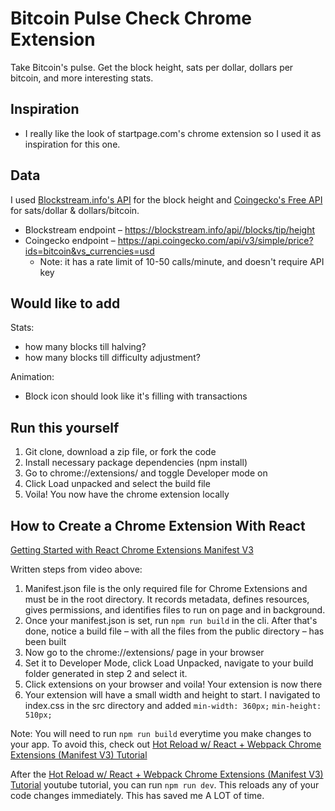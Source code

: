 # Bitcoin Pulse Check Chrome Extension
Take Bitcoin's pulse. Get the block height, sats per dollar, dollars per bitcoin, and more interesting stats.

## Inspiration
- I really like the look of startpage.com's chrome extension so I used it as inspiration for this one.

## Data
I used [Blockstream.info's API](https://github.com/Blockstream/esplora/blob/master/API.md) for the block height and [Coingecko's Free API](https://www.coingecko.com/en/api/documentation) for sats/dollar & dollars/bitcoin.
- Blockstream endpoint – https://blockstream.info/api//blocks/tip/height
- Coingecko endpoint – https://api.coingecko.com/api/v3/simple/price?ids=bitcoin&vs_currencies=usd
  - Note: it has a rate limit of 10-50 calls/minute, and doesn't require API key

## Would like to add
Stats:
- how many blocks till halving?
- how many blocks till difficulty adjustment?

Animation:
- Block icon should look like it's filling with transactions

## Run this yourself
1. Git clone, download a zip file, or fork the code
2. Install necessary package dependencies (npm install)
3. Go to chrome://extensions/ and toggle Developer mode on
4. Click Load unpacked and select the build file
5. Voila! You now have the chrome extension locally

## How to Create a Chrome Extension With React
[Getting Started with React Chrome Extensions Manifest V3](https://www.youtube.com/watch?v=IV-CgmgJDBo)

Written steps from video above: 
1. Manifest.json file is the only required file for Chrome Extensions and must be in the root directory. It records metadata, defines resources, gives permissions, and identifies files to run on page and in background.
2. Once your manifest.json is set, run `npm run build` in the cli. After that's done, notice a build file – with all the files from the public directory – has been built
3. Now go to the chrome://extensions/ page in your browser
4. Set it to Developer Mode, click Load Unpacked, navigate to your build folder generated in step 2 and select it.
5. Click extensions on your browser and voila! Your extension is now there
6. Your extension will have a small width and height to start. I navigated to index.css in the src directory and added `min-width: 360px;`
  `min-height: 510px;`

Note: You will need to run `npm run build` everytime you make changes to your app. To avoid this, check out [Hot Reload w/ React + Webpack Chrome Extensions (Manifest V3) Tutorial](https://www.youtube.com/watch?v=eN5eomaACDk) 

After the [Hot Reload w/ React + Webpack Chrome Extensions (Manifest V3) Tutorial](https://www.youtube.com/watch?v=eN5eomaACDk) youtube tutorial, you can run `npm run dev`. This reloads any of your code changes immediately. This has saved me A LOT of time.
